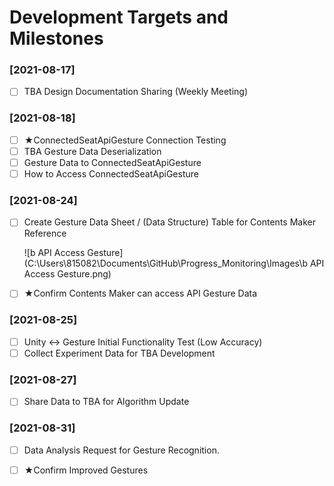# Development Targets and Milestones

### [2021-08-17]

- [ ] TBA Design Documentation Sharing (Weekly Meeting)

### [2021-08-18]

- [ ] ★ConnectedSeatApiGesture Connection Testing
- [ ] TBA Gesture Data Deserialization
- [ ] Gesture Data to ConnectedSeatApiGesture
- [ ] How to Access ConnectedSeatApiGesture

### [2021-08-24]

- [ ] Create Gesture Data Sheet / (Data Structure) Table for Contents Maker Reference

  ![b API Access Gesture](C:\Users\815082\Documents\GitHub\Progress_Monitoring\Images\b API Access Gesture.png)

- [ ] ★Confirm Contents Maker can access API Gesture Data

### [2021-08-25]

- [ ] Unity <-> Gesture Initial Functionality Test (Low Accuracy)
- [ ] Collect Experiment Data for TBA Development 

### [2021-08-27]

- [ ] Share Data to TBA for Algorithm Update

### [2021-08-31]

- [ ] Data Analysis Request for Gesture Recognition.

- [ ] ★Confirm Improved Gestures